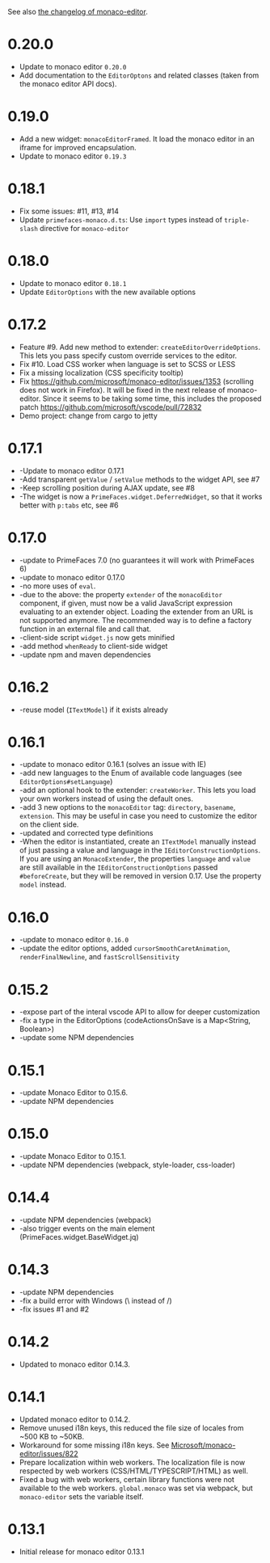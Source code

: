 See also [the changelog of monaco-editor](https://github.com/Microsoft/monaco-editor/blob/master/CHANGELOG.md).

# 0.20.0

* Update to monaco editor `0.20.0`
* Add documentation to the `EditorOptons` and related classes (taken from the monaco editor API docs).

# 0.19.0

* Add a new widget: `monacoEditorFramed`. It load the monaco editor in an iframe for improved encapsulation.
* Update to monaco editor `0.19.3`

# 0.18.1

* Fix some issues: #11, #13, #14
* Update `primefaces-monaco.d.ts`: Use `import` types instead of `triple-slash` directive for `monaco-editor`

# 0.18.0

* Update to monaco editor `0.18.1`
* Update `EditorOptions` with the new available options

# 0.17.2

* Feature #9. Add new method to extender: `createEditorOverrideOptions`. This lets you pass specify custom override services to the
  editor.
* Fix #10. Load CSS worker when language is set to SCSS or LESS
* Fix a missing localization (CSS specificity tooltip)
* Fix https://github.com/microsoft/monaco-editor/issues/1353 (scrolling does not work in Firefox). It will be fixed in
  the next release of monaco-editor. Since it seems to be taking some time, this includes the proposed patch
  https://github.com/microsoft/vscode/pull/72832 
* Demo project: change from cargo to jetty

# 0.17.1

* -Update to monaco editor 0.17.1
* -Add transparent `getValue` / `setValue` methods to the widget API, see #7
* -Keep scrolling position during AJAX update, see #8
* -The widget is now a `PrimeFaces.widget.DeferredWidget`, so that it works better with 
  `p:tabs` etc, see #6

# 0.17.0

* -update to PrimeFaces 7.0 (no guarantees it will work with PrimeFaces 6)
* -update to monaco editor 0.17.0
* -no more uses of `eval`.
* -due to the above: the property `extender` of the `monacoEditor` component, if given,
  must now be a valid JavaScript expression evaluating to an extender object. Loading the extender
  from an URL is not supported anymore. The recommended way is to define a factory function in
  an external file and call that.
* -client-side script `widget.js` now gets minified
* -add method `whenReady` to client-side widget
* -update npm and maven dependencies

# 0.16.2

* -reuse model (`ITextModel`) if it exists already

# 0.16.1

* -update to monaco editor 0.16.1 (solves an issue with IE)
* -add new languages to the Enum of available code languages (see `EditorOptions#setLanguage`)
* -add an optional hook to the extender: `createWorker`. This lets you load your own workers instead of using the default ones.
* -add 3 new options to the `monacoEditor` tag: `directory`, `basename`, `extension`. This may be useful in case you need to customize the editor on the client side.
* -updated and corrected type definitions
* -When the editor is instantiated, create an `ITextModel` manually instead of just passing a value and language in the `IEditorConstructionOptions`. If you are using an `MonacoExtender`, the properties `language` and `value` are still available in the `IEditorConstructionOptions` passed `#beforeCreate`, but they will be removed in version 0.17. Use the property `model` instead.

# 0.16.0
* -update to monaco editor `0.16.0`
* -update the editor options, added `cursorSmoothCaretAnimation`, `renderFinalNewline`, 
  and `fastScrollSensitivity`

# 0.15.2

* -expose part of the interal vscode API to allow for deeper customization
* -fix a type in the EditorOptions (codeActionsOnSave is a Map<String, Boolean>)
* -update some NPM dependencies

# 0.15.1

* -update Monaco Editor to 0.15.6.
* -update NPM dependencies

# 0.15.0

* -update Monaco Editor to 0.15.1.
* -update NPM dependencies (webpack, style-loader, css-loader)

# 0.14.4

* -update NPM dependencies (webpack)
* -also trigger events on the main element (PrimeFaces.widget.BaseWidget.jq)

# 0.14.3

* -update NPM dependencies
* -fix a build error with Windows (\ instead of /)
* -fix issues #1 and #2

# 0.14.2

* Updated to monaco editor 0.14.3.

# 0.14.1

* Updated monaco editor to 0.14.2.
* Remove unused i18n keys, this reduced the file size of locales from ~500 KB to ~50KB.
* Workaround for some missing i18n keys. See [Microsoft/monaco-editor/issues/822](https://github.com/Microsoft/monaco-editor/issues/822)
* Prepare localization within web workers. The localization file is now respected by web workers (CSS/HTML/TYPESCRIPT/HTML) as well.
* Fixed a bug with web workers, certain library functions were not available to the web workers. `global.monaco` was set via webpack, but `monaco-editor` sets the variable itself.

# 0.13.1

* Initial release for monaco editor 0.13.1
